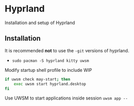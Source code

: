 # Hyprland

Installation and setup of Hyprland

## Installation

It is recommended **not** to use the `-git` versions of hyprland.

- `sudo pacman -S hyprland kitty uwsm`

Modify startup shell profile to include WIP

``` bash
if uwsm check may-start; then
    exec uwsm start hyprland.desktop
fi
```

Use UWSM to start applications inside session `uwsm app --`
